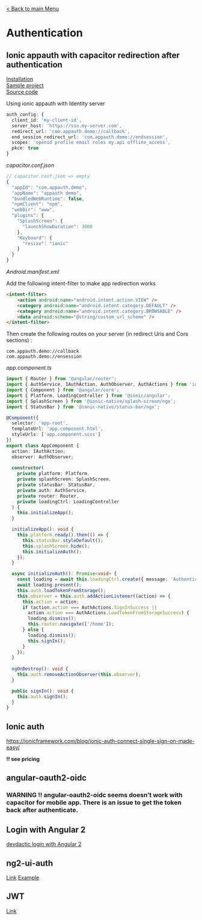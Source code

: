 [< Back to main Menu](https://github.com/gsoulie/Mobile-App-Development/blob/master/ionic2-test.md)    

# Authentication

## Ionic appauth with capacitor redirection after authentication

[Installation](https://www.npmjs.com/package/ionic-appauth)       
[Sample project](https://github.com/wi3land/ionic-appauth-capacitor-demo)      
[Source code](https://github.com/wi3land/ionic-appauth/blob/eec2889df0b526b56161a193ff54e3e1d2547776/src/auth-service.ts)     

Using ionic appauth with Identity server

````typescript
auth_config: {
  client_id: 'my-client-id',
  server_host: 'https://sso.my-server.com',
  redirect_url: 'com.appauth.demo://callback',
  end_session_redirect_url: 'com.appauth.demo://endsession',
  scopes: 'openid profile email roles my.api offline_access',
  pkce: true
}
````

*capacitor.conf.json*
````typescript
// capacitor.conf.json => empty
{
  "appId": "com.appauth.demo",
  "appName": "appauth demo",
  "bundledWebRuntime": false,
  "npmClient": "npm",
  "webDir": "www",
  "plugins": {
    "SplashScreen": {
      "launchShowDuration": 3000
    },
    "Keyboard": {
      "resize": "ionic"
    }
  }
}
````

*Android.manifest.xml*

Add the following intent-filter to make app redirection works

````html
<intent-filter>
    <action android:name="android.intent.action.VIEW" />
    <category android:name="android.intent.category.DEFAULT" />
    <category android:name="android.intent.category.BROWSABLE" />
    <data android:scheme="@string/custom_url_scheme" />
</intent-filter>
````

Then create the following routes on your server (in redirect Uris and Cors sections) : 

````
com.appauth.demo://callback
com.appauth.demo://ensession
````

*app.component.ts*

````typescript
import { Router } from '@angular/router';
import { AuthService, IAuthAction, AuthObserver, AuthActions } from 'ionic-appauth';
import { Component } from '@angular/core';
import { Platform, LoadingController } from '@ionic/angular';
import { SplashScreen } from '@ionic-native/splash-screen/ngx';
import { StatusBar } from '@ionic-native/status-bar/ngx';

@Component({
  selector: 'app-root',
  templateUrl: 'app.component.html',
  styleUrls: ['app.component.scss']
})
export class AppComponent {
  action: IAuthAction;
  observer: AuthObserver;
  
  constructor(
    private platform: Platform,
    private splashScreen: SplashScreen,
    private statusBar: StatusBar,
    private auth: AuthService,
    private router: Router,
    private loadingCtrl: LoadingController
  ) {
    this.initializeApp();
  }

  initializeApp(): void {
    this.platform.ready().then(() => {
      this.statusBar.styleDefault();
      this.splashScreen.hide();
      this.initializeAuth();
    });
  }

  async initializeAuth(): Promise<void> {
    const loading = await this.loadingCtrl.create({ message: 'Authenticate...' });
    await loading.present();
    this.auth.loadTokenFromStorage();
    this.observer = this.auth.addActionListener((action) => {
      this.action = action;
      if (action.action === AuthActions.SignInSuccess ||
        action.action === AuthActions.LoadTokenFromStorageSuccess) {        
        loading.dismiss();
        this.router.navigate(['/home']);
      } else {
        loading.dismiss();
        this.signIn();
      }
    });
  }
  
  ngOnDestroy(): void {
    this.auth.removeActionObserver(this.observer);
  }

  public signIn(): void {
    this.auth.signIn();
  }
}
````


## Ionic auth
https://ionicframework.com/blog/ionic-auth-connect-single-sign-on-made-easy/

**!! see pricing**

## angular-oauth2-oidc

### WARNING !! angular-oauth2-oidc seems doesn’t work with capacitor for mobile app. There is an issue to get the token back after authenticate.

## Login with Angular 2
[devdactic login with Angular 2](https://devdactic.com/login-ionic-2/)    

## ng2-ui-auth
[Link](https://github.com/ronzeidman/ng2-ui-auth)
[Example](ng2-ui-auth-example)

## JWT
[Link](https://jwt.io/)
